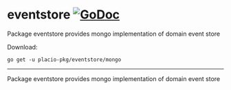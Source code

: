 # eventstore [![GoDoc](https://godoc.org/placio-pkg/eventstore/mongo?status.svg)](https://godoc.org/placio-pkg/eventstore/mongo)

Package eventstore provides mongo implementation of domain event store

Download:

```shell
go get -u placio-pkg/eventstore/mongo
```

---

Package eventstore provides mongo implementation of domain event store
